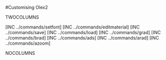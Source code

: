 #Customising Olex2

TWOCOLUMNS

[INC ../commands/setfont]
[INC ../commands/editmaterial]
[INC ../commands/save]
[INC ../commands/load]
[INC ../commands/grad]
[INC ../commands/brad]
[INC ../commands/ads]
[INC ../commands/arad]
[INC ../commands/azoom]

NOCOLUMNS
